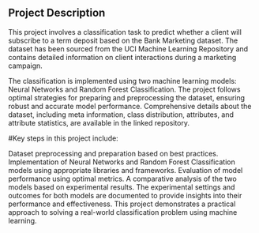 ## Project Description
This project involves a classification task to predict whether a client will subscribe to a term deposit based on the Bank Marketing dataset. The dataset has been sourced from the UCI Machine Learning Repository and contains detailed information on client interactions during a marketing campaign.

The classification is implemented using two machine learning models: Neural Networks and Random Forest Classification. The project follows optimal strategies for preparing and preprocessing the dataset, ensuring robust and accurate model performance. Comprehensive details about the dataset, including meta information, class distribution, attributes, and attribute statistics, are available in the linked repository.

#Key steps in this project include:

Dataset preprocessing and preparation based on best practices.
Implementation of Neural Networks and Random Forest Classification models using appropriate libraries and frameworks.
Evaluation of model performance using optimal metrics.
A comparative analysis of the two models based on experimental results.
The experimental settings and outcomes for both models are documented to provide insights into their performance and effectiveness. This project demonstrates a practical approach to solving a real-world classification problem using machine learning.
